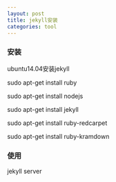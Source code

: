 ```yaml
---
layout: post
title: jekyll安装
categories: tool
---
```


### 安装

ubuntu14.04安装jekyll

sudo apt-get install ruby

sudo apt-get install nodejs

sudo apt-get install jekyll

sudo apt-get install ruby-redcarpet

sudo apt-get install ruby-kramdown

### 使用
jekyll server